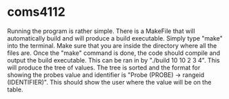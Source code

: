 # coms4112

Running the program is rather simple. There is a MakeFile that will automatically build and will produce a build executable. Simply type "make" into the terminal. Make sure that you are inside the directory where all the files are. Once the "make" command is done, the code should compile and output the build executable. This can be ran in by "./build 10 10 2 3 4". This will produce the tree of values. The tree is sorted and the format for showing the probes value and identifier is "Probe (PROBE) -> rangeid (IDENTIFIER)". This should show the user where the value will be on the table. 